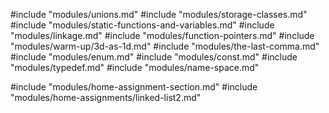 #include "modules/unions.md"
#include "modules/storage-classes.md"
#include "modules/static-functions-and-variables.md"
#include "modules/linkage.md"
#include "modules/function-pointers.md"
#include "modules/warm-up/3d-as-1d.md"
#include "modules/the-last-comma.md"
#include "modules/enum.md"
#include "modules/const.md"
#include "modules/typedef.md"
#include "modules/name-space.md"

#include "modules/home-assignment-section.md"
#include "modules/home-assignments/linked-list2.md"
